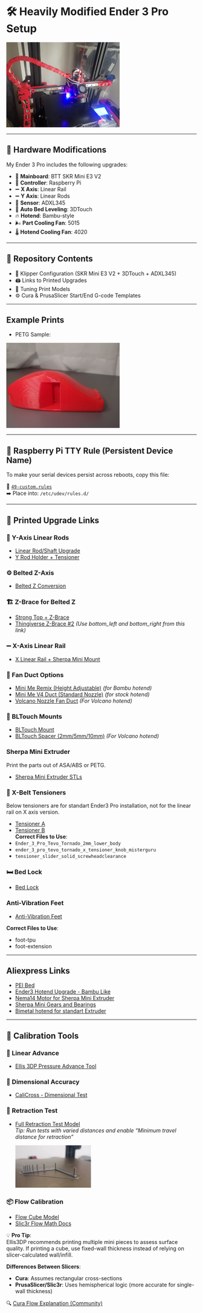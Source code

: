 # 🛠️ Heavily Modified Ender 3 Pro Setup

<img src="./x%20axis%20linear%20rail/main.jpg" alt="Ender 3 Pro with X-axis linear rail" width="300"/>

---
## 🔧 Hardware Modifications

My Ender 3 Pro includes the following upgrades:

- 🧠 **Mainboard**: BTT SKR Mini E3 V2  
- 🍓 **Controller**: Raspberry Pi  
- ➖ **X Axis**: Linear Rail  
- ➖ **Y Axis**: Linear Rods  
- 📐 **Sensor**: ADXL345  
- 📍 **Auto Bed Leveling**: 3DTouch  
- 🔥 **Hotend**: Bambu-style  
- 🌬️ **Part Cooling Fan**: 5015  
- 🌡️ **Hotend Cooling Fan**: 4020  

---

## 📂 Repository Contents

- 📁 Klipper Configuration (SKR Mini E3 V2 + 3DTouch + ADXL345)
- 🖨️ Links to Printed Upgrades
- 🧪 Tuning Print Models
- ⚙️ Cura & PrusaSlicer Start/End G-code Templates

---
## Example Prints 
- PETG Sample: 
<img src="./sample_prints/1_petg_print_sample.jpeg" alt="Ender 3 Pro with X-axis linear rail" width="300"/>

---

## 🔌 Raspberry Pi TTY Rule (Persistent Device Name)

To make your serial devices persist across reboots, copy this file:

📄 [`49-custom.rules`](https://gist.github.com/edro15/1c6cd63894836ed982a7d88bef26e4af)  
➡️ Place into: `/etc/udev/rules.d/`

---

## 🧱 Printed Upgrade Links

### 🔧 Y-Axis Linear Rods

- [Linear Rod/Shaft Upgrade](https://www.printables.com/model/446502-ender-3-v2-x-and-y-linear-rodshaft-upgrade)  
- [Y Rod Holder + Tensioner](https://www.printables.com/model/795701-ender-3-pro-front-y-rod-holder-belt-tensioner)

### ⚙️ Belted Z-Axis

- [Belted Z Conversion](https://github.com/kevinakasam/BeltDrivenEnder3)

### 🏗️ Z-Brace for Belted Z

- [Strong Top + Z-Brace](https://www.printables.com/model/454951-strong-top-for-belt-driven-ender-3-with-z-brace)  
- [Thingiverse Z-Brace #2](https://www.thingiverse.com/thing:3719799/files) *(Use bottom_left and bottom_right from this link)*

### ➖ X-Axis Linear Rail

- [X Linear Rail + Sherpa Mini Mount](https://www.printables.com/model/862213-ender-3-pro-x-linear-rail-and-sherpa-mini-mount)

### 💨 Fan Duct Options

- [Mini Me Remix (Height Adjustable)](https://www.printables.com/model/233046-minime-remix-height-adjustable-4010-5015-part-cool) *(for Bambu hotend)*  
- [Mini Me V4 Duct (Standard Nozzle)](https://www.printables.com/model/197957-mini-me-v4-lightweight-ender3-hotend-duct-stock-pa)  *(for stock hotend)*  
- [Volcano Nozzle Fan Duct](https://www.thingiverse.com/thing:5141104) *(For Volcano hotend)*  

### 🧲 BLTouch Mounts

- [BLTouch Mount](https://www.thingiverse.com/thing:3003725)  
- [BLTouch Spacer (2mm/5mm/10mm)](https://www.printables.com/model/106004-bltouch-spacer-2mm5mm-and-10mmoff-brand/files) *(For Volcano hotend)*

### Sherpa Mini Extruder 
Print the parts out of ASA/ABS or PETG. 

- [Sherpa Mini Extruder STLs](https://github.com/Annex-Engineering/Sherpa_Mini-Extruder/tree/master/STLs)

### 🔩 X-Belt Tensioners

Below tensioners are for standart Ender3 Pro installation, not for the  linear rail on X axis version. 

- [Tensioner A](https://www.thingiverse.com/thing:3319649)  
- [Tensioner B](https://www.thingiverse.com/thing:3455739)  
**Correct Files to Use**:
- `Ender_3_Pro_Tevo_Tornado_2mm_lower_body`
- `ender_3_pro_tevo_tornado_x_tensioner_knob_misterguru`
- `tensioner_slider_solid_screwheadclearance`

### 🛏️ Bed Lock

- [Bed Lock](https://www.printables.com/model/412791-ender-3-pro-v2-s1-ender-5-bed-lock)

### Anti-Vibration Feet 
- [Anti-Vibration Feet](https://www.printables.com/model/385532-ender-3-pro-voron-themed-electronics-enclosure/files)

**Correct Files to Use**:
- foot-tpu
- foot-extension
  
---
## Aliexpress Links

- [PEI Bed](https://tr.aliexpress.com/item/1005004992757753.html?spm=a2g0o.order_list.order_list_main.15.24e73d124N1Evo&gatewayAdapt=glo2tur)
- [Ender3 Hotend Upgrade - Bambu Like ](https://tr.aliexpress.com/item/1005005193902909.html?spm=a2g0o.productlist.main.13.3b09661eFtFmkt&algo_pvid=649baab7-7321-4548-98ae-ea2d289d722a&algo_exp_id=649baab7-7321-4548-98ae-ea2d289d722a-6&pdp_ext_f=%7B%22order%22%3A%22656%22%2C%22eval%22%3A%221%22%7D&pdp_npi=4%40dis%21USD%219.98%213.19%21%21%219.98%213.19%21%40211b441e17443675404547874ef34b%2112000044868129218%21sea%21TR%21830152300%21X&curPageLogUid=zYWaviIoTwKC&utparam-url=scene%3Asearch%7Cquery_from%3A)
- [Nema14 Motor for Sherpa Mini Extruder](https://tr.aliexpress.com/item/1005002997600597.html?spm=a2g0o.order_list.order_list_main.45.5f1b3d121lD8dk&gatewayAdapt=glo2tur)
- [Sherpa Mini Gears and Bearings](https://tr.aliexpress.com/item/1005006023988927.html?spm=a2g0o.productlist.main.19.1cad2z792z79qD&algo_pvid=462e9e1c-9c1d-4aad-b31a-fe2ab84308ec&algo_exp_id=462e9e1c-9c1d-4aad-b31a-fe2ab84308ec-2&pdp_ext_f=%7B%22order%22%3A%22242%22%2C%22eval%22%3A%221%22%7D&pdp_npi=4%40dis%21USD%216.40%213.20%21%21%216.40%213.20%21%40211b629217443683035142490ed6d5%2112000035369881985%21sea%21TR%21830152300%21X&curPageLogUid=Mw4Cltv8V5Tp&utparam-url=scene%3Asearch%7Cquery_from%3A) 
- [Bimetal hotend for standart Extruder](https://tr.aliexpress.com/item/1005002907726643.html?spm=a2g0o.order_list.order_list_main.35.5f1b3d121lD8dk&gatewayAdapt=glo2tur) 
---

## 🔧 Calibration Tools

### 🧪 Linear Advance

- [Ellis 3DP Pressure Advance Tool](https://ellis3dp.com/Pressure_Linear_Advance_Tool/)

### 📏 Dimensional Accuracy

- [CaliCross - Dimensional Test](https://www.printables.com/model/546871-calicross-a-handy-tool-for-3d-printer-dimensional-)

### 🔁 Retraction Test

- [Full Retraction Test Model](https://www.printables.com/model/398911-full-retraction-test/)  
  *Tip: Run tests with varied distances and enable “Minimum travel distance for retraction”*

  <img src="./sample_prints/variable_distance_retraction_test_pla.webp" alt="Ender 3 Pro with X-axis linear rail" width="200"/>

### 📦 Flow Calibration

- [Flow Cube Model](https://www.printables.com/model/81314-flow-calibration-cube/files)  
- [Slic3r Flow Math Docs](https://manual.slic3r.org/advanced/flow-math)

💡 **Pro Tip**:  
Ellis3DP recommends printing multiple mini pieces to assess surface quality. If printing a cube, use fixed-wall thickness instead of relying on slicer-calculated wall/infill.  

**Differences Between Slicers**:
- **Cura**: Assumes rectangular cross-sections  
- **PrusaSlicer/Slic3r**: Uses hemispherical logic (more accurate for single-wall thickness)

🔍 [Cura Flow Explanation (Community)](https://community.ultimaker.com/topic/28492-flow-calculations/?do=findComment&comment=280032)


